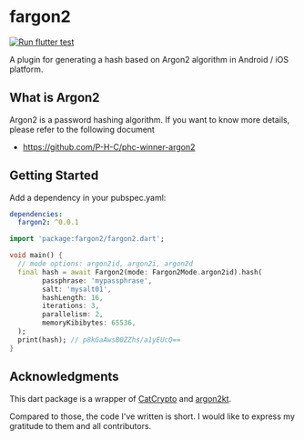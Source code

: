 # fargon2

[![Run flutter test](https://github.com/iktakahiro/fargon2/actions/workflows/test.yaml/badge.svg)](https://github.com/iktakahiro/fargon2/actions/workflows/test.yaml)

A plugin for generating a hash based on Argon2 algorithm in Android / iOS platform.

## What is Argon2

Argon2 is a password hashing algorithm. If you want to know more details, please refer to the following document

* https://github.com/P-H-C/phc-winner-argon2

## Getting Started

Add a dependency in your pubspec.yaml:

```yaml
dependencies:
  fargon2: ^0.0.1
```

```dart
import 'package:fargon2/fargon2.dart';

void main() {
  // mode options: argon2id, argon2i, argon2d
  final hash = await Fargon2(mode: Fargon2Mode.argon2id).hash(
        passphrase: 'mypassphrase',
        salt: 'mysalt01',
        hashLength: 16,
        iterations: 3,
        parallelism: 2,
        memoryKibibytes: 65536,
  );
  print(hash); // p8kGaAwsB0ZZhs/a1yEUcQ==
}
```

## Acknowledgments

This dart package is a wrapper of [CatCrypto](https://github.com/ImKcat/CatCrypto) and [argon2kt](https://github.com/lambdapioneer/argon2kt).

Compared to those, the code I've written is short. I would like to express my gratitude to them and all contributors.

